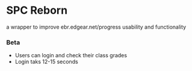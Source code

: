 # SPC Reborn
a wrapper to improve ebr.edgear.net/progress usability and functionality


### Beta
- Users can login and check their class grades
- Login taks 12-15 seconds
